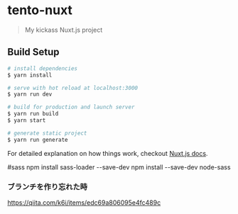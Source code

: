 # tento-nuxt

> My kickass Nuxt.js project

## Build Setup

``` bash
# install dependencies
$ yarn install

# serve with hot reload at localhost:3000
$ yarn run dev

# build for production and launch server
$ yarn run build
$ yarn start

# generate static project
$ yarn run generate
```

For detailed explanation on how things work, checkout [Nuxt.js docs](https://nuxtjs.org).

#sass
npm install sass-loader --save-dev
npm install --save-dev node-sass

### ブランチを作り忘れた時

https://qiita.com/k6i/items/edc69a806095e4fc489c
